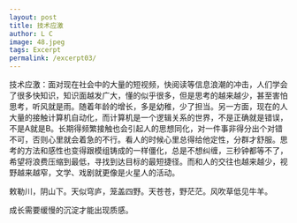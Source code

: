 ```yaml
---
layout: post
title: 技术应激
author: L C
image: 48.jpeg
tags: Excerpt
permalink: /excerpt03/
---
```

<iframe src="/vedio/清平乐.mp3" autostart="false" loop="true" style="display:none"></iframe>  
技术应激：面对现在社会中的大量的短视频，快阅读等信息浪潮的冲击，人们学会了很多快知识，知识面越发广大，懂的似乎很多，但是思考的越来越少，甚至害怕思考，听风就是雨。随着年龄的增长，多是幼稚，少了担当。另一方面，现在的人大量的接触计算机自动化，而计算机是一个逻辑关系的世界，不是正确就是错误，不是A就是B。长期得频繁接触也会引起人的思想同化，对一件事非得分出个对错不可，否则心里就会着急的不行。看人的时候心里总得给他定性，分群才舒服。思考的方法和感性也变得跟模组铸成的一样僵化，总是不想纠缠，三秒钟都等不了，希望将浪费压缩到最低，寻找到达目标的最短捷径。而和人的交往也越来越少，视野越来越窄，文学、戏剧就更像是火星人的活动。

敕勒川，阴山下。天似穹庐，笼盖四野。天苍苍，野茫茫。风吹草低见牛羊。

成长需要缓慢的沉淀才能出现质感。

